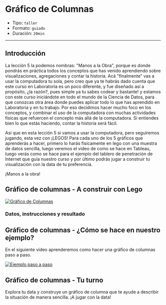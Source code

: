 # Gráfico de Columnas

* Tipo: `taller`
* Formato: `guiado`
* Duración: `20min`

***

## Introducción

La lección 5 la podemos nombras: "Manos a la Obra", porque es donde pondrás en
práctica todos los conceptos que has venido aprendiendo sobre visualizaciones,
agregaciones y contar la historia. Acá "finalmente" vas a usar la computadora tu
sola, pero creo que ya te habrás dado cuenta que este curso en Laboratoria es un
poco diferente, y fue diseñado así a propósito, ¿la razón?, pues simple ya tu
sabes codear y bastante! y estamos con este curso iniciándote en todo el mundo
de la Ciencia de Datos, para que conozcas otra área donde puedes aplicar todo lo
que has aprendido en Laboratoria y en tu trabajo. Por eso decidimos hacer mucho
foco en los conceptos, y combinar el uso de la computadora con muchas
actividades físicas que refuercen el concepto más allá de la computadora. Si
entiendes bien lo que estás haciendo, contar la historia será fácil.

Así que en esta lección 5 si vamos a usar la computadora, pero seguiremos
jugando, esta vez con ¡LEGOS! Para cada uno de los 5 gráficos que aprenderás a
hacer, primero lo harás fisícamente en lego con una muestra de datos sencilla,
luego veremos el video de como se hace en Tableau, luego verás como se hace para
el ejemplo del tablero de penetración de Internet que guía nuestro curso y por
último podrás jugar a construir tu visualización con la data de tu preferencia.

¡Manos a la obra!

## Gráfico de columnas - A construir con Lego

[![Gráfico de Columnas](https://embed-ssl.wistia.com/deliveries/24c7310d9dcea87b60cf513d508e4edc9fef47af.jpg?image_play_button_size=2x&amp;image_crop_resized=960x540&amp;image_play_button=1&amp;image_play_button_color=f7b617e0)](https://laboratoria.wistia.com/medias/7yo592pilh?wvideo=7yo592pilh)

### Datos, instrucciones y resultado

## Gráfico de columnas - ¿Cómo se hace en nuestro ejemplo?

En el siguiente video aprenderemos como hacer una gráfico de columnas paso a paso.

[![Ejemplo paso a paso](https://embed-ssl.wistia.com/deliveries/9b18053ca2c7bfcfe3f31b29db5ab1b8ff250e6d.jpgs?image_play_button_size=2x&amp;image_crop_resized=960x540&amp;image_play_button=1&amp;image_play_button_color=f7b617e0)](https://laboratoria.wistia.com/medias/jpsm7nit22?wvideo=jpsm7nit22)

## Gráfico de columnas - Tu turno

Explora tu data y construye un gráfico de columna que te ayude a describir la
situación de manera sencilla. ¡A jugar con la data!
